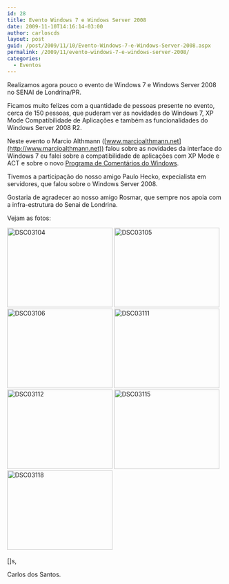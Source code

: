 ```yaml
---
id: 28
title: Evento Windows 7 e Windows Server 2008
date: 2009-11-10T14:16:14-03:00
author: carloscds
layout: post
guid: /post/2009/11/10/Evento-Windows-7-e-Windows-Server-2008.aspx
permalink: /2009/11/evento-windows-7-e-windows-server-2008/
categories:
  - Eventos
---
```

Realizamos agora pouco o evento de Windows 7 e Windows Server 2008 no SENAI de Londrina/PR.

Ficamos muito felizes com a quantidade de pessoas presente no evento, cerca de 150 pessoas, que puderam ver as novidades do Windows 7, XP Mode Compatibilidade de Aplicações e também as funcionalidades do Windows Server 2008 R2.

Neste evento o Marcio Althmann ([www.marcioalthmann.net](http://www.marcioalthmann.net)) falou sobre as novidades da interface do Windows 7 eu falei sobre a compatibilidade de aplicações com XP Mode e ACT e sobre o novo [Programa de Comentários do Windows](http://www.msforuns.com).

Tivemos a participação do nosso amigo Paulo Hecko, expecialista em servidores, que falou sobre o Windows Server 2008.

Gostaria de agradecer ao nosso amigo Rosmar, que sempre nos apoia com a infra-estrutura do Senai de Londrina.

Vejam as fotos:

[<img style="display: inline; border: 0px;" title="DSC03104" src="http://carloscds.net/wp-content/uploads/DSC03104_thumb.jpg" border="0" alt="DSC03104" width="244" height="184" />](http://carloscds.net/wp-content/uploads/DSC03104.jpg) [<img style="display: inline; border: 0px;" title="DSC03105" src="http://carloscds.net/wp-content/uploads/DSC03105_thumb.jpg" border="0" alt="DSC03105" width="244" height="184" />](http://carloscds.net/wp-content/uploads/DSC03105.jpg) [<img style="display: inline; border: 0px;" title="DSC03106" src="http://carloscds.net/wp-content/uploads/DSC03106_thumb.jpg" border="0" alt="DSC03106" width="244" height="184" />](http://carloscds.net/wp-content/uploads/DSC03106.jpg) [<img style="display: inline; border: 0px;" title="DSC03111" src="http://carloscds.net/wp-content/uploads/DSC03111_thumb.jpg" border="0" alt="DSC03111" width="244" height="184" />](http://carloscds.net/wp-content/uploads/DSC03111.jpg) [<img style="display: inline; border: 0px;" title="DSC03112" src="http://carloscds.net/wp-content/uploads/DSC03112_thumb.jpg" border="0" alt="DSC03112" width="244" height="184" />](http://carloscds.net/wp-content/uploads/DSC03112.jpg) [<img style="display: inline; border: 0px;" title="DSC03115" src="http://carloscds.net/wp-content/uploads/DSC03115_thumb.jpg" border="0" alt="DSC03115" width="244" height="184" />](http://carloscds.net/wp-content/uploads/DSC03115.jpg) [<img style="display: inline; border: 0px;" title="DSC03118" src="http://carloscds.net/wp-content/uploads/DSC03118_thumb.jpg" border="0" alt="DSC03118" width="244" height="184" />](http://carloscds.net/wp-content/uploads/DSC03118.jpg) 

[]s,

Carlos dos Santos.